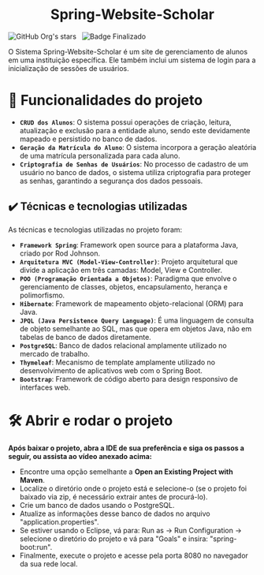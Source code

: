 <h1 align="center">Spring-Website-Scholar</h1>

![GitHub Org's stars](https://img.shields.io/github/license/Artur-Neves/Spring-IFBA-CRUD)
&nbsp;
![Badge Finalizado](http://img.shields.io/static/v1?label=STATUS&message=finalizado)

O Sistema Spring-Website-Scholar é um site de gerenciamento de alunos em uma instituição específica. Ele também inclui um sistema de login para a inicialização de sessões de usuários.

# :hammer: Funcionalidades do projeto

- **`CRUD dos Alunos`**: O sistema possui operações de criação, leitura, atualização e exclusão para a entidade aluno, sendo este devidamente mapeado e persistido no banco de dados.
- **`Geração da Matrícula do Aluno`**: O sistema incorpora a geração aleatória de uma matrícula personalizada para cada aluno.
- **`Criptografia de Senhas de Usuários`**: No processo de cadastro de um usuário no banco de dados, o sistema utiliza criptografia para proteger as senhas, garantindo a segurança dos dados pessoais.

## ✔️ Técnicas e tecnologias utilizadas

As técnicas e tecnologias utilizadas no projeto foram:

- **`Framework Spring`**: Framework open source para a plataforma Java, criado por Rod Johnson.
- **`Arquitetura MVC (Model-View-Controller)`**: Projeto arquitetural que divide a aplicação em três camadas: Model, View e Controller.
- **`POO (Programação Orientada a Objetos)`**: Paradigma que envolve o gerenciamento de classes, objetos, encapsulamento, herança e polimorfismo.
- **`Hibernate`**: Framework de mapeamento objeto-relacional (ORM) para Java.
- **`JPQL (Java Persistence Query Language)`**: É uma linguagem de consulta de objeto semelhante ao SQL, mas que opera em objetos Java, não em tabelas de banco de dados diretamente.
- **`PostgreSQL`**: Banco de dados relacional amplamente utilizado no mercado de trabalho.
- **`Thymeleaf`**: Mecanismo de template amplamente utilizado no desenvolvimento de aplicativos web com o Spring Boot.
- **`Bootstrap`**: Framework de código aberto para design responsivo de interfaces web.


# 🛠️ Abrir e rodar o projeto

**Após baixar o projeto, abra a IDE de sua preferência e siga os passos a seguir, ou assista ao vídeo anexado acima:**

- Encontre uma opção semelhante a **Open an Existing Project with Maven**.
- Localize o diretório onde o projeto está e selecione-o (se o projeto foi baixado via zip, é necessário extrair antes de procurá-lo).
- Crie um banco de dados usando o PostgreSQL.
- Atualize as informações desse banco de dados no arquivo "application.properties".
- Se estiver usando o Eclipse, vá para: Run as -> Run Configuration -> selecione o diretório do projeto e vá para "Goals" e insira: "spring-boot:run".
- Finalmente, execute o projeto e acesse pela porta 8080 no navegador da sua rede local.

